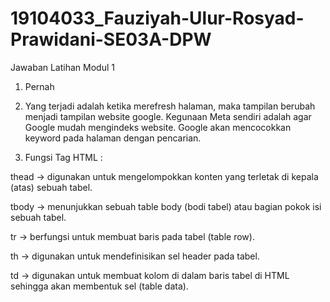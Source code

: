 # 19104033_Fauziyah-Ulur-Rosyad-Prawidani-SE03A-DPW

Jawaban Latihan Modul 1

1. Pernah

2. Yang terjadi adalah ketika merefresh halaman, maka tampilan berubah menjadi tampilan website google. Kegunaan Meta sendiri adalah agar Google mudah mengindeks website. Google akan mencocokkan keyword pada halaman dengan pencarian.


3. Fungsi Tag HTML :

thead -> digunakan untuk mengelompokkan konten yang terletak di kepala (atas) sebuah tabel.

tbody -> menunjukkan sebuah table body (bodi tabel) atau bagian pokok isi sebuah tabel.

tr -> berfungsi untuk membuat baris pada tabel (table row).

th -> digunakan untuk mendefinisikan sel header pada tabel.

td -> digunakan untuk membuat kolom di dalam baris tabel di HTML sehingga akan membentuk sel (table data).
